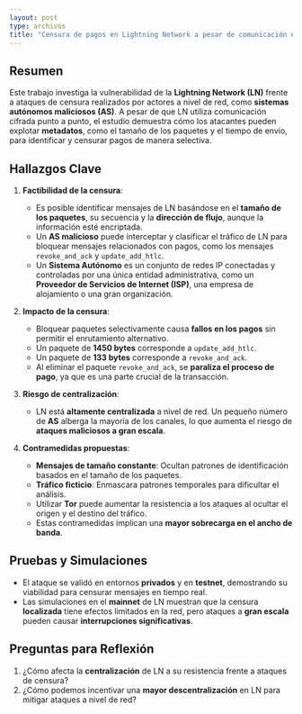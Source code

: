 ```yaml
---
layout: post
type: archivos
title: "Censura de pagos en Lightning Network a pesar de comunicación encriptada"
---
```


## **Resumen**

Este trabajo investiga la vulnerabilidad de la **Lightning Network (LN)** frente a ataques de censura realizados por actores a nivel de red, como **sistemas autónomos maliciosos (AS)**. A pesar de que LN utiliza comunicación cifrada punto a punto, el estudio demuestra cómo los atacantes pueden explotar **metadatos**, como el tamaño de los paquetes y el tiempo de envío, para identificar y censurar pagos de manera selectiva.

## **Hallazgos Clave**

1. **Factibilidad de la censura**:
   - Es posible identificar mensajes de LN basándose en el **tamaño de los paquetes**, su secuencia y la **dirección de flujo**, aunque la información esté encriptada.
   - Un **AS malicioso** puede interceptar y clasificar el tráfico de LN para bloquear mensajes relacionados con pagos, como los mensajes `revoke_and_ack` y `update_add_htlc`.
   - Un **Sistema Autónomo** es un conjunto de redes IP conectadas y controladas por una única entidad administrativa, como un **Proveedor de Servicios de Internet (ISP)**, una empresa de alojamiento o una gran organización.

2. **Impacto de la censura**:
   - Bloquear paquetes selectivamente causa **fallos en los pagos** sin permitir el enrutamiento alternativo.
   - Un paquete de **1450 bytes** corresponde a `update_add_htlc`.
   - Un paquete de **133 bytes** corresponde a `revoke_and_ack`.
   - Al eliminar el paquete `revoke_and_ack`, se **paraliza el proceso de pago**, ya que es una parte crucial de la transacción.

3. **Riesgo de centralización**:
   - LN está **altamente centralizada** a nivel de red. Un pequeño número de **AS** alberga la mayoría de los canales, lo que aumenta el riesgo de **ataques maliciosos a gran escala**.

4. **Contramedidas propuestas**:
   - **Mensajes de tamaño constante**: Ocultan patrones de identificación basados en el tamaño de los paquetes.
   - **Tráfico ficticio**: Enmascara patrones temporales para dificultar el análisis.
   - Utilizar **Tor** puede aumentar la resistencia a los ataques al ocultar el origen y el destino del tráfico.
   - Estas contramedidas implican una **mayor sobrecarga en el ancho de banda**.

## **Pruebas y Simulaciones**

- El ataque se validó en entornos **privados** y en **testnet**, demostrando su viabilidad para censurar mensajes en tiempo real.
- Las simulaciones en el **mainnet** de LN muestran que la censura **localizada** tiene efectos limitados en la red, pero ataques a **gran escala** pueden causar **interrupciones significativas**.

## **Preguntas para Reflexión**

1. ¿Cómo afecta la **centralización** de LN a su resistencia frente a ataques de censura?  
2. ¿Cómo podemos incentivar una **mayor descentralización** en LN para mitigar ataques a nivel de red?  

